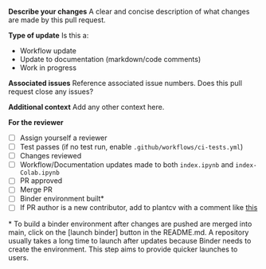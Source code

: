 **Describe your changes**
A clear and concise description of what changes are made by this pull request.

**Type of update**
Is this a:
* Workflow update
* Update to documentation (markdown/code comments)
* Work in progress

**Associated issues**
Reference associated issue numbers. Does this pull request close any issues?

**Additional context**
Add any other context here.

**For the reviewer**
- [ ] Assign yourself a reviewer
- [ ] Test passes (if no test run, enable `.github/workflows/ci-tests.yml`)
- [ ] Changes reviewed
- [ ] Workflow/Documentation updates made to both `index.ipynb` and `index-Colab.ipynb`
- [ ] PR approved
- [ ] Merge PR 
- [ ] Binder environment built*
- [ ] If PR author is a new contributor, add to plantcv with a comment like [this](https://github.com/danforthcenter/plantcv/pull/1737#issuecomment-3084551747)

\* To build a binder environment after changes are pushed are merged into main, click on the [launch binder] button in the README.md. A repository usually takes a long time to launch after updates because Binder needs to create the environment. This step aims to provide quicker launches to users. 
